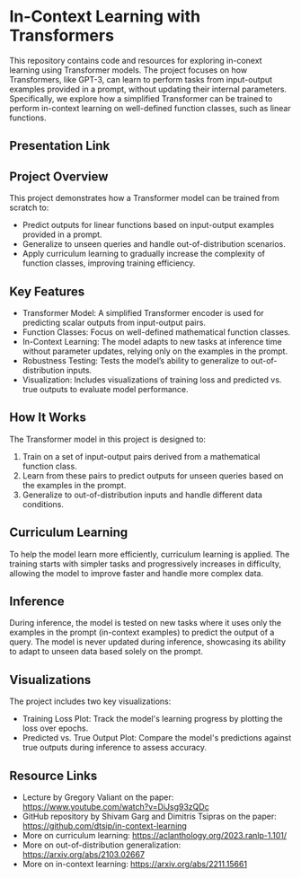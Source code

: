# In-Context Learning with Transformers
This repository contains code and resources for exploring in-conext learning using Transformer models.
The project focuses on how Transformers, like GPT-3, can learn to perform tasks from input-output examples provided in a prompt, without updating their internal parameters.
Specifically, we explore how a simplified Transformer can be trained to perform in-context learning on well-defined function classes, such as linear functions.

## Presentation Link

## Project Overview
This project demonstrates how a Transformer model can be trained from scratch to:
* Predict outputs for linear functions based on input-output examples provided in a prompt.
* Generalize to unseen queries and handle out-of-distribution scenarios.
* Apply curriculum learning to gradually increase the complexity of function classes, improving training efficiency.

## Key Features
* Transformer Model: A simplified Transformer encoder is used for predicting scalar outputs from input-output pairs.
* Function Classes: Focus on well-defined mathematical function classes.
* In-Context Learning: The model adapts to new tasks at inference time without parameter updates, relying only on the examples in the prompt.
* Robustness Testing: Tests the model’s ability to generalize to out-of-distribution inputs.
* Visualization: Includes visualizations of training loss and predicted vs. true outputs to evaluate model performance.

## How It Works
The Transformer model in this project is designed to:
1. Train on a set of input-output pairs derived from a mathematical function class.
2. Learn from these pairs to predict outputs for unseen queries based on the examples in the prompt.
3. Generalize to out-of-distribution inputs and handle different data conditions.

## Curriculum Learning
To help the model learn more efficiently, curriculum learning is applied. The training starts with simpler tasks and progressively increases in difficulty, allowing the model to improve faster and handle more complex data.

## Inference
During inference, the model is tested on new tasks where it uses only the examples in the prompt (in-context examples) to predict the output of a query. The model is never updated during inference, showcasing its ability to adapt to unseen data based solely on the prompt.

## Visualizations
The project includes two key visualizations:
* Training Loss Plot: Track the model's learning progress by plotting the loss over epochs.
* Predicted vs. True Output Plot: Compare the model's predictions against true outputs during inference to assess accuracy.

## Resource Links
* Lecture by Gregory Valiant on the paper: https://www.youtube.com/watch?v=DiJsg93zQDc
* GitHub repository by Shivam Garg and Dimitris Tsipras on the paper: https://github.com/dtsip/in-context-learning
* More on curriculum learning: https://aclanthology.org/2023.ranlp-1.101/
* More on out-of-distribution generalization: https://arxiv.org/abs/2103.02667
* More on in-context learning: https://arxiv.org/abs/2211.15661
